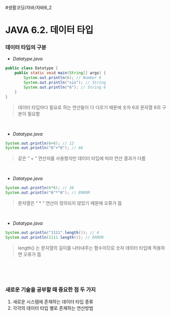 #생활코딩/자바/자바6_2
# JAVA 6.2. 데이터 타입
### 데이터 타입의 구분
- *Datatype.java*
```java
public class Datatype {
    public static void main(String[] args) {
        System.out.println(6); // Number 6
        System.out.println("six"); // String
        System.out.println("6"); // String 6
    }
}
```
> 데이터 타입마다 필요로 하는 연산들이 다 다르기 때문에 숫자 6과 문자열 6의 구분이 필요함  
<br/>

- *Datatype.java*
```java
System.out.println(6+6); // 12
System.out.println("6"+"6"); // 66
```
> 같은 “ + ” 연산자를 사용했지만 데이터 타입에 따라 연산 결과가 다름  
<br/>

- *Datatype.java*
```java
System.out.println(6*6); // 36
System.out.println("6"*"6"); // ERROR
```
> 문자열은 “ * “ 연산이 정의되지 않았기 때문에 오류가 뜸  
<br/>

- *Datatype.java*
```java
System.out.println("1111".length()); // 4
System.out.println(1111.length()); // ERROR
```
> length() 는 문자열의 길이를 나타내주는 함수이므로 숫자 데이터 타입에 적용하면 오류가 뜸   


<br/><br/><br/>

### 새로운 기술을 공부할 때 중요한 점 두 가지
1. 새로운 시스템에 존재하는 데이터 타입 종류
2. 각각의 데이터 타입 별로 존재하는 연산방법
